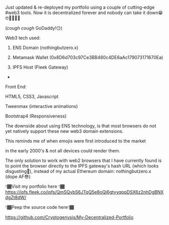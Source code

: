 Just updated & re-deployed my portfolio using a couple of cutting-edge #web3 tools. Now it is decentralized forever and nobody can take it down😁🤓👨🏾‍💻👻 

(*cough cough* GoDaddy!😏)



Web3 tech used:

1) ENS Domain (nothingbutzero.x) 



2) Metamask Wallet   (0x8D6d703c97Ce3BB480c4DE6aAc179073171670Ea)



3) IPFS Host (Fleek Gateway)

-

Front End: 

HTML5, CSS3, Javascript

Tweenmax (interactive animations)

Bootstrap4 (Responsiveness)



 The downside about using ENS technology, is that most browsers do not yet natively support these new web3 domain extensions. 



This reminds me of when emojis were first introduced to the market

in the early 2000's & not all devices could render them.



The only solution to work with web2 browsers that I have currently found is to point the browser directly to the IPFS gateway's hash URL (which looks disgusting🤢), instead of my actual Ethereum domain: nothingbutzero.x (dope AF😎)



👇🏾Visit my portfolio here 👇🏾 https://ipfs.fleek.co/ipfs/QmSQybS6JTqQ5e8oQj6gtyyqppDSX6z2nhDgBNXdgZt8dW/



👇🏾Peep the source code here👇🏾

https://github.com/Cryptogenysis/My-Decentralized-Portfolio
